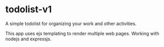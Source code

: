 # todolist-v1

A simple todolist for organizing your work and other activities. 

This app uses ejs templating to render multiple web pages.
Working with nodejs and expressjs.
